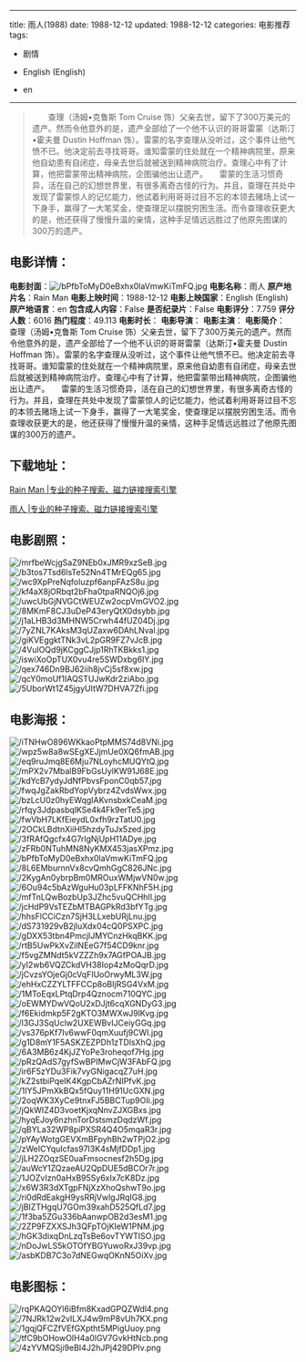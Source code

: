 
---
title: 雨人(1988)
date: 1988-12-12
updated: 1988-12-12
categories: 电影推荐
tags:
- 剧情

- English (English)
- en
---


> 　　查理（汤姆•克鲁斯 Tom Cruise 饰）父亲去世，留下了300万美元的遗产。然而令他意外的是，遗产全部给了一个他不认识的哥哥雷蒙（达斯汀•霍夫曼 Dustin Hoffman 饰）。雷蒙的名字查理从没听过，这个事件让他气愤不已。他决定前去寻找哥哥。谁知雷蒙的住处就在一个精神病院里，原来他自幼患有自闭症，母亲去世后就被送到精神病院治疗。查理心中有了计算，他把雷蒙带出精神病院，企图骗他出让遗产。　　雷蒙的生活习惯奇异，活在自己的幻想世界里，有很多离奇古怪的行为。并且，查理在共处中发现了雷蒙惊人的记忆能力，他试着利用哥哥过目不忘的本领去赌场上试一下身手，赢得了一大笔奖金，使查理足以摆脱穷困生活。而令查理收获更大的是，他还获得了慢慢升温的亲情，这种手足情远远胜过了他原先图谋的300万的遗产。

## **电影详情**：

**电影封面**：<img src="https://image.tmdb.org/t/p/w200/bPfbToMyD0eBxhx0laVmwKiTmFQ.jpg" alt="/bPfbToMyD0eBxhx0laVmwKiTmFQ.jpg" title="/bPfbToMyD0eBxhx0laVmwKiTmFQ.jpg">
**电影名称**：雨人
**原产地片名**：Rain Man
**电影上映时间**：1988-12-12
**电影上映国家**：English (English)
**原产地语言**：en
**包含成人内容**：False
**是否纪录片**：False
**电影评分**：7.759
**评分人数**：6016
**热门程度**：49.113
**电影时长**：
**电影导演**：
**电影主演**：
**电影简介**：　　查理（汤姆•克鲁斯 Tom Cruise 饰）父亲去世，留下了300万美元的遗产。然而令他意外的是，遗产全部给了一个他不认识的哥哥雷蒙（达斯汀•霍夫曼 Dustin Hoffman 饰）。雷蒙的名字查理从没听过，这个事件让他气愤不已。他决定前去寻找哥哥。谁知雷蒙的住处就在一个精神病院里，原来他自幼患有自闭症，母亲去世后就被送到精神病院治疗。查理心中有了计算，他把雷蒙带出精神病院，企图骗他出让遗产。　　雷蒙的生活习惯奇异，活在自己的幻想世界里，有很多离奇古怪的行为。并且，查理在共处中发现了雷蒙惊人的记忆能力，他试着利用哥哥过目不忘的本领去赌场上试一下身手，赢得了一大笔奖金，使查理足以摆脱穷困生活。而令查理收获更大的是，他还获得了慢慢升温的亲情，这种手足情远远胜过了他原先图谋的300万的遗产。

## **下载地址**：
[Rain Man |专业的种子搜索、磁力链接搜索引擎](https://movie.amd794.com:2083/?search=Rain%20Man&ordering=&mode=match_phrase&page_size=10&page=1)

[雨人 |专业的种子搜索、磁力链接搜索引擎](https://movie.amd794.com:2083/?search=%E9%9B%A8%E4%BA%BA&ordering=&mode=match_phrase&page_size=10&page=1)
 

## **电影剧照**：
<img src="https://image.tmdb.org/t/p/original/mrfbeWcjgSaZ9NEb0xJMR9xzSeB.jpg" alt="/mrfbeWcjgSaZ9NEb0xJMR9xzSeB.jpg" title="/mrfbeWcjgSaZ9NEb0xJMR9xzSeB.jpg"><img src="https://image.tmdb.org/t/p/original/b3tos7Tsd6lsTe52Nn4TMrEQg65.jpg" alt="/b3tos7Tsd6lsTe52Nn4TMrEQg65.jpg" title="/b3tos7Tsd6lsTe52Nn4TMrEQg65.jpg"><img src="https://image.tmdb.org/t/p/original/wc9XpPreNqfoluzpf6anpFAzS8u.jpg" alt="/wc9XpPreNqfoluzpf6anpFAzS8u.jpg" title="/wc9XpPreNqfoluzpf6anpFAzS8u.jpg"><img src="https://image.tmdb.org/t/p/original/kf4aX8jORbqt2bFha0tpaRNQOj6.jpg" alt="/kf4aX8jORbqt2bFha0tpaRNQOj6.jpg" title="/kf4aX8jORbqt2bFha0tpaRNQOj6.jpg"><img src="https://image.tmdb.org/t/p/original/uwcUbGjNVGCtWEUZw2ocpVmGVO2.jpg" alt="/uwcUbGjNVGCtWEUZw2ocpVmGVO2.jpg" title="/uwcUbGjNVGCtWEUZw2ocpVmGVO2.jpg"><img src="https://image.tmdb.org/t/p/original/8MKmF8CJ3uDeP43eryQtX0dsybb.jpg" alt="/8MKmF8CJ3uDeP43eryQtX0dsybb.jpg" title="/8MKmF8CJ3uDeP43eryQtX0dsybb.jpg"><img src="https://image.tmdb.org/t/p/original/j1aLHB3d3MHNW5Crwh44fUZ04Dj.jpg" alt="/j1aLHB3d3MHNW5Crwh44fUZ04Dj.jpg" title="/j1aLHB3d3MHNW5Crwh44fUZ04Dj.jpg"><img src="https://image.tmdb.org/t/p/original/7yZNL7KAksM3qUZaxw6DAhLNval.jpg" alt="/7yZNL7KAksM3qUZaxw6DAhLNval.jpg" title="/7yZNL7KAksM3qUZaxw6DAhLNval.jpg"><img src="https://image.tmdb.org/t/p/original/giKVEggktTNk3vL2pGR9FZ7vJcB.jpg" alt="/giKVEggktTNk3vL2pGR9FZ7vJcB.jpg" title="/giKVEggktTNk3vL2pGR9FZ7vJcB.jpg"><img src="https://image.tmdb.org/t/p/original/4VulOQd9jKCggCJjp1RhTKBkks1.jpg" alt="/4VulOQd9jKCggCJjp1RhTKBkks1.jpg" title="/4VulOQd9jKCggCJjp1RhTKBkks1.jpg"><img src="https://image.tmdb.org/t/p/original/iswiXoOpTUX0vu4re5SWDxbg6IY.jpg" alt="/iswiXoOpTUX0vu4re5SWDxbg6IY.jpg" title="/iswiXoOpTUX0vu4re5SWDxbg6IY.jpg"><img src="https://image.tmdb.org/t/p/original/qex746Dn9BJ62iih8jvCj5sf8xw.jpg" alt="/qex746Dn9BJ62iih8jvCj5sf8xw.jpg" title="/qex746Dn9BJ62iih8jvCj5sf8xw.jpg"><img src="https://image.tmdb.org/t/p/original/qcY0moUf1IAQSTUJwKdr2ziAbo.jpg" alt="/qcY0moUf1IAQSTUJwKdr2ziAbo.jpg" title="/qcY0moUf1IAQSTUJwKdr2ziAbo.jpg"><img src="https://image.tmdb.org/t/p/original/5UborWt1Z45jgyUItW7DHVA7Zfi.jpg" alt="/5UborWt1Z45jgyUItW7DHVA7Zfi.jpg" title="/5UborWt1Z45jgyUItW7DHVA7Zfi.jpg">

## **电影海报**：
<img src="https://image.tmdb.org/t/p/original/iTNHwO896WKkaoPtpMMS74d8VNi.jpg" alt="/iTNHwO896WKkaoPtpMMS74d8VNi.jpg" title="/iTNHwO896WKkaoPtpMMS74d8VNi.jpg"><img src="https://image.tmdb.org/t/p/original/wpz5w8a8wSEgXEJjmUe0XQ6fmAB.jpg" alt="/wpz5w8a8wSEgXEJjmUe0XQ6fmAB.jpg" title="/wpz5w8a8wSEgXEJjmUe0XQ6fmAB.jpg"><img src="https://image.tmdb.org/t/p/original/eq9ruJmq8E6Mju7NLoyhcMUQYtQ.jpg" alt="/eq9ruJmq8E6Mju7NLoyhcMUQYtQ.jpg" title="/eq9ruJmq8E6Mju7NLoyhcMUQYtQ.jpg"><img src="https://image.tmdb.org/t/p/original/mPX2v7MbalB9FbGsUylKW91J68E.jpg" alt="/mPX2v7MbalB9FbGsUylKW91J68E.jpg" title="/mPX2v7MbalB9FbGsUylKW91J68E.jpg"><img src="https://image.tmdb.org/t/p/original/kdYcB7ydyJdNfPbvsFponC0qb57.jpg" alt="/kdYcB7ydyJdNfPbvsFponC0qb57.jpg" title="/kdYcB7ydyJdNfPbvsFponC0qb57.jpg"><img src="https://image.tmdb.org/t/p/original/fwqJgZakRbdYopVybrz4ZvdsWwx.jpg" alt="/fwqJgZakRbdYopVybrz4ZvdsWwx.jpg" title="/fwqJgZakRbdYopVybrz4ZvdsWwx.jpg"><img src="https://image.tmdb.org/t/p/original/bzLcU0z0hyEWqgIAKvnsbxkCeaM.jpg" alt="/bzLcU0z0hyEWqgIAKvnsbxkCeaM.jpg" title="/bzLcU0z0hyEWqgIAKvnsbxkCeaM.jpg"><img src="https://image.tmdb.org/t/p/original/rfqy3JdpasbqlKSe4k4Fk9erTe5.jpg" alt="/rfqy3JdpasbqlKSe4k4Fk9erTe5.jpg" title="/rfqy3JdpasbqlKSe4k4Fk9erTe5.jpg"><img src="https://image.tmdb.org/t/p/original/fwVbH7LKfEieydL0xfh9rzTatU0.jpg" alt="/fwVbH7LKfEieydL0xfh9rzTatU0.jpg" title="/fwVbH7LKfEieydL0xfh9rzTatU0.jpg"><img src="https://image.tmdb.org/t/p/original/2OCkLBdtnXiiHl5hzdyTuJx5zed.jpg" alt="/2OCkLBdtnXiiHl5hzdyTuJx5zed.jpg" title="/2OCkLBdtnXiiHl5hzdyTuJx5zed.jpg"><img src="https://image.tmdb.org/t/p/original/3fRAfQgcfx4G7rlgNjUpH11ADye.jpg" alt="/3fRAfQgcfx4G7rlgNjUpH11ADye.jpg" title="/3fRAfQgcfx4G7rlgNjUpH11ADye.jpg"><img src="https://image.tmdb.org/t/p/original/zFRb0NTuhMN8NyKMX453jasXPmz.jpg" alt="/zFRb0NTuhMN8NyKMX453jasXPmz.jpg" title="/zFRb0NTuhMN8NyKMX453jasXPmz.jpg"><img src="https://image.tmdb.org/t/p/original/bPfbToMyD0eBxhx0laVmwKiTmFQ.jpg" alt="/bPfbToMyD0eBxhx0laVmwKiTmFQ.jpg" title="/bPfbToMyD0eBxhx0laVmwKiTmFQ.jpg"><img src="https://image.tmdb.org/t/p/original/8L6EMburnnVx8cvQmhGgC826JNc.jpg" alt="/8L6EMburnnVx8cvQmhGgC826JNc.jpg" title="/8L6EMburnnVx8cvQmhGgC826JNc.jpg"><img src="https://image.tmdb.org/t/p/original/2KygAn0ybrpBm0MROuxWMjwVN0w.jpg" alt="/2KygAn0ybrpBm0MROuxWMjwVN0w.jpg" title="/2KygAn0ybrpBm0MROuxWMjwVN0w.jpg"><img src="https://image.tmdb.org/t/p/original/6Ou94c5bAzWguHu03pLFFKNhF5H.jpg" alt="/6Ou94c5bAzWguHu03pLFFKNhF5H.jpg" title="/6Ou94c5bAzWguHu03pLFFKNhF5H.jpg"><img src="https://image.tmdb.org/t/p/original/mfTnLQwBozbUp3JZhc5vuQCHhIl.jpg" alt="/mfTnLQwBozbUp3JZhc5vuQCHhIl.jpg" title="/mfTnLQwBozbUp3JZhc5vuQCHhIl.jpg"><img src="https://image.tmdb.org/t/p/original/jcHdP9VsTEZbMTBAGPkRd3bfYTg.jpg" alt="/jcHdP9VsTEZbMTBAGPkRd3bfYTg.jpg" title="/jcHdP9VsTEZbMTBAGPkRd3bfYTg.jpg"><img src="https://image.tmdb.org/t/p/original/hhsFlCCiCzn7SjH3LLxebURjLnu.jpg" alt="/hhsFlCCiCzn7SjH3LLxebURjLnu.jpg" title="/hhsFlCCiCzn7SjH3LLxebURjLnu.jpg"><img src="https://image.tmdb.org/t/p/original/dS731929vB2jIuXdx04cQ0PSXPC.jpg" alt="/dS731929vB2jIuXdx04cQ0PSXPC.jpg" title="/dS731929vB2jIuXdx04cQ0PSXPC.jpg"><img src="https://image.tmdb.org/t/p/original/gDXX53tbn4PmcjIJMYCnzHkqBKK.jpg" alt="/gDXX53tbn4PmcjIJMYCnzHkqBKK.jpg" title="/gDXX53tbn4PmcjIJMYCnzHkqBKK.jpg"><img src="https://image.tmdb.org/t/p/original/rtB5UwPkXvZilNEeG7f54CD9knr.jpg" alt="/rtB5UwPkXvZilNEeG7f54CD9knr.jpg" title="/rtB5UwPkXvZilNEeG7f54CD9knr.jpg"><img src="https://image.tmdb.org/t/p/original/f5vgZMNdt5kVZZZh9x7AGfPOAJB.jpg" alt="/f5vgZMNdt5kVZZZh9x7AGfPOAJB.jpg" title="/f5vgZMNdt5kVZZZh9x7AGfPOAJB.jpg"><img src="https://image.tmdb.org/t/p/original/yI2wb6VQZCkdVH38Iop4zMoQqrD.jpg" alt="/yI2wb6VQZCkdVH38Iop4zMoQqrD.jpg" title="/yI2wb6VQZCkdVH38Iop4zMoQqrD.jpg"><img src="https://image.tmdb.org/t/p/original/jCvzsYOjeGj0cVqFIUoOrwyML3W.jpg" alt="/jCvzsYOjeGj0cVqFIUoOrwyML3W.jpg" title="/jCvzsYOjeGj0cVqFIUoOrwyML3W.jpg"><img src="https://image.tmdb.org/t/p/original/ehHxCZZYLTFFCCp8oBIjRSG4VxM.jpg" alt="/ehHxCZZYLTFFCCp8oBIjRSG4VxM.jpg" title="/ehHxCZZYLTFFCCp8oBIjRSG4VxM.jpg"><img src="https://image.tmdb.org/t/p/original/1MToEqxLPtqDrp4Qznocm710QYC.jpg" alt="/1MToEqxLPtqDrp4Qznocm710QYC.jpg" title="/1MToEqxLPtqDrp4Qznocm710QYC.jpg"><img src="https://image.tmdb.org/t/p/original/oEWMYDwVQoU2xDJjt6cqXGNDyG3.jpg" alt="/oEWMYDwVQoU2xDJjt6cqXGNDyG3.jpg" title="/oEWMYDwVQoU2xDJjt6cqXGNDyG3.jpg"><img src="https://image.tmdb.org/t/p/original/f6Ekidmkp5F2gKTO3MWXwJ9lKvg.jpg" alt="/f6Ekidmkp5F2gKTO3MWXwJ9lKvg.jpg" title="/f6Ekidmkp5F2gKTO3MWXwJ9lKvg.jpg"><img src="https://image.tmdb.org/t/p/original/l3GJ3SqUclw2UXEWBvIJCeiyGGq.jpg" alt="/l3GJ3SqUclw2UXEWBvIJCeiyGGq.jpg" title="/l3GJ3SqUclw2UXEWBvIJCeiyGGq.jpg"><img src="https://image.tmdb.org/t/p/original/vs376pKf7Iv6wwF0qmXuufj9CWI.jpg" alt="/vs376pKf7Iv6wwF0qmXuufj9CWI.jpg" title="/vs376pKf7Iv6wwF0qmXuufj9CWI.jpg"><img src="https://image.tmdb.org/t/p/original/g1D8mY1F5ASKZEZPDh1zTDlsXhQ.jpg" alt="/g1D8mY1F5ASKZEZPDh1zTDlsXhQ.jpg" title="/g1D8mY1F5ASKZEZPDh1zTDlsXhQ.jpg"><img src="https://image.tmdb.org/t/p/original/6A3MB6z4KjJZYoPe3roheqof7Hg.jpg" alt="/6A3MB6z4KjJZYoPe3roheqof7Hg.jpg" title="/6A3MB6z4KjJZYoPe3roheqof7Hg.jpg"><img src="https://image.tmdb.org/t/p/original/pRzQAdS7gyfSwBPIMwCjW3FAbFQ.jpg" alt="/pRzQAdS7gyfSwBPIMwCjW3FAbFQ.jpg" title="/pRzQAdS7gyfSwBPIMwCjW3FAbFQ.jpg"><img src="https://image.tmdb.org/t/p/original/ir6F5zYDu3Fik7vyGNigacqZ7uH.jpg" alt="/ir6F5zYDu3Fik7vyGNigacqZ7uH.jpg" title="/ir6F5zYDu3Fik7vyGNigacqZ7uH.jpg"><img src="https://image.tmdb.org/t/p/original/kZ2stbiPqeIK4KgpCbAZrNIPfvK.jpg" alt="/kZ2stbiPqeIK4KgpCbAZrNIPfvK.jpg" title="/kZ2stbiPqeIK4KgpCbAZrNIPfvK.jpg"><img src="https://image.tmdb.org/t/p/original/1IY5JPmXkBQx5fQuy11H91UcGXN.jpg" alt="/1IY5JPmXkBQx5fQuy11H91UcGXN.jpg" title="/1IY5JPmXkBQx5fQuy11H91UcGXN.jpg"><img src="https://image.tmdb.org/t/p/original/2oqWK3XyCe9tnxFJ5BBCTup9OIi.jpg" alt="/2oqWK3XyCe9tnxFJ5BBCTup9OIi.jpg" title="/2oqWK3XyCe9tnxFJ5BBCTup9OIi.jpg"><img src="https://image.tmdb.org/t/p/original/jQkWIZ4D3voetKjxqNnvZJXGBxs.jpg" alt="/jQkWIZ4D3voetKjxqNnvZJXGBxs.jpg" title="/jQkWIZ4D3voetKjxqNnvZJXGBxs.jpg"><img src="https://image.tmdb.org/t/p/original/hyqEJoy6nzhnTorDstsmzDqdzWf.jpg" alt="/hyqEJoy6nzhnTorDstsmzDqdzWf.jpg" title="/hyqEJoy6nzhnTorDstsmzDqdzWf.jpg"><img src="https://image.tmdb.org/t/p/original/qBYLa32WP8piPXSR4Q4O5mqaR3r.jpg" alt="/qBYLa32WP8piPXSR4Q4O5mqaR3r.jpg" title="/qBYLa32WP8piPXSR4Q4O5mqaR3r.jpg"><img src="https://image.tmdb.org/t/p/original/pYAyWotgGEVXmBFpyhBh2wTPjO2.jpg" alt="/pYAyWotgGEVXmBFpyhBh2wTPjO2.jpg" title="/pYAyWotgGEVXmBFpyhBh2wTPjO2.jpg"><img src="https://image.tmdb.org/t/p/original/zWeICYquIcfas97I3K4sMjfDDp1.jpg" alt="/zWeICYquIcfas97I3K4sMjfDDp1.jpg" title="/zWeICYquIcfas97I3K4sMjfDDp1.jpg"><img src="https://image.tmdb.org/t/p/original/jLH2ZOqzSE0uaFmsocnesf2h5Dg.jpg" alt="/jLH2ZOqzSE0uaFmsocnesf2h5Dg.jpg" title="/jLH2ZOqzSE0uaFmsocnesf2h5Dg.jpg"><img src="https://image.tmdb.org/t/p/original/auWcY1ZQzaeAU2QpDUE5dBCOr7r.jpg" alt="/auWcY1ZQzaeAU2QpDUE5dBCOr7r.jpg" title="/auWcY1ZQzaeAU2QpDUE5dBCOr7r.jpg"><img src="https://image.tmdb.org/t/p/original/1JOZvIzn0aHxB95Sy6xIx7cK8Dz.jpg" alt="/1JOZvIzn0aHxB95Sy6xIx7cK8Dz.jpg" title="/1JOZvIzn0aHxB95Sy6xIx7cK8Dz.jpg"><img src="https://image.tmdb.org/t/p/original/x6W3R3dXTgpFNjXzXhoQshwT9o.jpg" alt="/x6W3R3dXTgpFNjXzXhoQshwT9o.jpg" title="/x6W3R3dXTgpFNjXzXhoQshwT9o.jpg"><img src="https://image.tmdb.org/t/p/original/ri0dRdEakgH9ysRRjVwlgJRqIG8.jpg" alt="/ri0dRdEakgH9ysRRjVwlgJRqIG8.jpg" title="/ri0dRdEakgH9ysRRjVwlgJRqIG8.jpg"><img src="https://image.tmdb.org/t/p/original/jBIZTHgqU7GOm39xahD525QfLd7.jpg" alt="/jBIZTHgqU7GOm39xahD525QfLd7.jpg" title="/jBIZTHgqU7GOm39xahD525QfLd7.jpg"><img src="https://image.tmdb.org/t/p/original/1f3ba5ZGu336bAanwpOB2d3esM1.jpg" alt="/1f3ba5ZGu336bAanwpOB2d3esM1.jpg" title="/1f3ba5ZGu336bAanwpOB2d3esM1.jpg"><img src="https://image.tmdb.org/t/p/original/2ZP9FZXXSJh3QFpTOjKIeW1PNM.jpg" alt="/2ZP9FZXXSJh3QFpTOjKIeW1PNM.jpg" title="/2ZP9FZXXSJh3QFpTOjKIeW1PNM.jpg"><img src="https://image.tmdb.org/t/p/original/hGK3dixqDnLzqTsBe6ovTYWTISO.jpg" alt="/hGK3dixqDnLzqTsBe6ovTYWTISO.jpg" title="/hGK3dixqDnLzqTsBe6ovTYWTISO.jpg"><img src="https://image.tmdb.org/t/p/original/nDoJwLS5kOTOfYBGYuwoRxJ39vp.jpg" alt="/nDoJwLS5kOTOfYBGYuwoRxJ39vp.jpg" title="/nDoJwLS5kOTOfYBGYuwoRxJ39vp.jpg"><img src="https://image.tmdb.org/t/p/original/asbKDB7C3o7dNEGwqOKnN5OiXv.jpg" alt="/asbKDB7C3o7dNEGwqOKnN5OiXv.jpg" title="/asbKDB7C3o7dNEGwqOKnN5OiXv.jpg">

## **电影图标**：
<img src="https://image.tmdb.org/t/p/original/rqPKAQOYl6iBfm8KxadGPQZWdl4.png" alt="/rqPKAQOYl6iBfm8KxadGPQZWdl4.png" title="/rqPKAQOYl6iBfm8KxadGPQZWdl4.png"><img src="https://image.tmdb.org/t/p/original/7NJRk12w2vILXJ4w9mP8vUh7KX.png" alt="/7NJRk12w2vILXJ4w9mP8vUh7KX.png" title="/7NJRk12w2vILXJ4w9mP8vUh7KX.png"><img src="https://image.tmdb.org/t/p/original/1gqjQFCZfVEfGXptht5MPigUuoy.png" alt="/1gqjQFCZfVEfGXptht5MPigUuoy.png" title="/1gqjQFCZfVEfGXptht5MPigUuoy.png"><img src="https://image.tmdb.org/t/p/original/tfC9bOHowOIH4a0lGV7GvkHtNcb.png" alt="/tfC9bOHowOIH4a0lGV7GvkHtNcb.png" title="/tfC9bOHowOIH4a0lGV7GvkHtNcb.png"><img src="https://image.tmdb.org/t/p/original/4zYVMQSji9eBI4J2hJPj429DPIv.png" alt="/4zYVMQSji9eBI4J2hJPj429DPIv.png" title="/4zYVMQSji9eBI4J2hJPj429DPIv.png">
